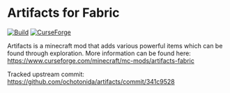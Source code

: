 # Artifacts for Fabric
[![Build](https://github.com/florensie/artifacts-fabric/workflows/Build/badge.svg)](https://github.com/florensie/artifacts-fabric/actions)
[![CurseForge](http://cf.way2muchnoise.eu/full_401236_downloads.svg)](https://www.curseforge.com/minecraft/mc-mods/artifacts-fabric)

Artifacts is a minecraft mod that adds various powerful items which can be found through exploration. 
More information can be found here: https://www.curseforge.com/minecraft/mc-mods/artifacts-fabric

Tracked upstream commit: https://github.com/ochotonida/artifacts/commit/341c9528
